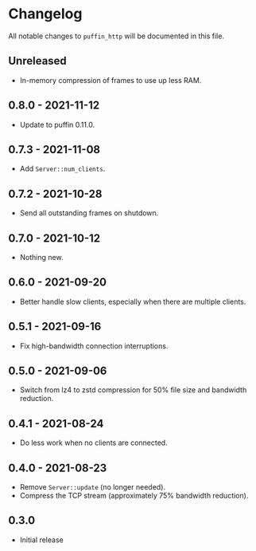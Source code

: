 # Changelog

All notable changes to `puffin_http` will be documented in this file.


## Unreleased
* In-memory compression of frames to use up less RAM.


## 0.8.0 - 2021-11-12
* Update to puffin 0.11.0.


## 0.7.3 - 2021-11-08
* Add `Server::num_clients`.


## 0.7.2 - 2021-10-28
* Send all outstanding frames on shutdown.


## 0.7.0 - 2021-10-12
* Nothing new.


## 0.6.0 - 2021-09-20
* Better handle slow clients, especially when there are multiple clients.


## 0.5.1 - 2021-09-16
* Fix high-bandwidth connection interruptions.


## 0.5.0 - 2021-09-06
* Switch from lz4 to zstd compression for 50% file size and bandwidth reduction.


## 0.4.1 - 2021-08-24
* Do less work when no clients are connected.


## 0.4.0 - 2021-08-23
* Remove `Server::update` (no longer needed).
* Compress the TCP stream (approximately 75% bandwidth reduction).


## 0.3.0
* Initial release
